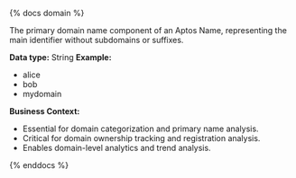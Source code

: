 {% docs domain %}

The primary domain name component of an Aptos Name, representing the main identifier without subdomains or suffixes.

**Data type:** String
**Example:**
- alice
- bob
- mydomain

**Business Context:**
- Essential for domain categorization and primary name analysis.
- Critical for domain ownership tracking and registration analysis.
- Enables domain-level analytics and trend analysis.

{% enddocs %} 